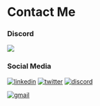   <h1>Contact Me</h1>
  
  <h3>Discord</h3>
  <img align="center" src="https://discord.c99.nl/widget/theme-4/446999223183998987.png" />
  <h3>Social Media</h3>

[![linkedin](https://skillicons.dev/icons?i=linkedin)](https://www.linkedin.com/in/uozeed/)
[![twitter](https://skillicons.dev/icons?i=twitter)](https://twitter.com/u0zeed)
[![discord](https://skillicons.dev/icons?i=discord)](https://dsc.gg/95)<br>

[![gmail](https://skillicons.dev/icons?i=gmail)]() 




<p align="center"> 
  <!-- <img src="https://komarev.com/ghpvc/?username=upsilun&label=Profile%20views&color=0e75b6&style=flat" alt="upsilun" />--> 
    <!--<img src="https://skillicons.dev/icons?i=cpp,c,cs,arduino">-->
    <br>
    <!--<img src="https://skillicons.dev/icons?i=js,html,css,electron,firebase,express">-->
</p>
<!--<p align="center"> <a href="https://github.com/ryo-ma/github-profile-trophy"><img src="https://github-profile-trophy.vercel.app/?username=upsilun" alt="upsilun" /></a> </p>-->

